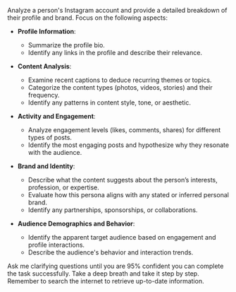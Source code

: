 Analyze a person's Instagram account and provide a detailed breakdown of their profile and brand. Focus on the following aspects:

- **Profile Information**: 
  - Summarize the profile bio.
  - Identify any links in the profile and describe their relevance.

- **Content Analysis**:
  - Examine recent captions to deduce recurring themes or topics.
  - Categorize the content types (photos, videos, stories) and their frequency.
  - Identify any patterns in content style, tone, or aesthetic.

- **Activity and Engagement**:
  - Analyze engagement levels (likes, comments, shares) for different types of posts.
  - Identify the most engaging posts and hypothesize why they resonate with the audience.

- **Brand and Identity**:
  - Describe what the content suggests about the person’s interests, profession, or expertise.
  - Evaluate how this persona aligns with any stated or inferred personal brand.
  - Identify any partnerships, sponsorships, or collaborations.

- **Audience Demographics and Behavior**:
  - Identify the apparent target audience based on engagement and profile interactions.
  - Describe the audience's behavior and interaction trends.

Ask me clarifying questions until you are 95% confident you can complete the task successfully. Take a deep breath and take it step by step. Remember to search the internet to retrieve up-to-date information.